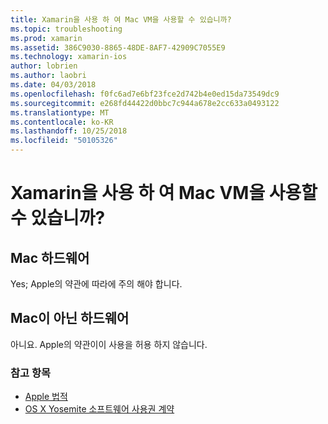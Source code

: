```yaml
---
title: Xamarin을 사용 하 여 Mac VM을 사용할 수 있습니까?
ms.topic: troubleshooting
ms.prod: xamarin
ms.assetid: 386C9030-8865-48DE-8AF7-42909C7055E9
ms.technology: xamarin-ios
author: lobrien
ms.author: laobri
ms.date: 04/03/2018
ms.openlocfilehash: f0fc6ad7e6bf23fce2d742b4e0ed15da73549dc9
ms.sourcegitcommit: e268fd44422d0bbc7c944a678e2cc633a0493122
ms.translationtype: MT
ms.contentlocale: ko-KR
ms.lasthandoff: 10/25/2018
ms.locfileid: "50105326"
---
```

# <a name="can-i-use-a-mac-vm-with-xamarin"></a>Xamarin을 사용 하 여 Mac VM을 사용할 수 있습니까? 

## <a name="mac-hardware"></a>Mac 하드웨어
Yes; Apple의 약관에 따라에 주의 해야 합니다.

## <a name="non-mac-hardware"></a>Mac이 아닌 하드웨어
아니요. Apple의 약관이이 사용을 허용 하지 않습니다.

### <a name="see-also"></a>참고 항목
- [Apple 법적](https://www.apple.com/legal/)
- [OS X Yosemite 소프트웨어 사용권 계약](http://images.apple.com/legal/sla/docs/OSX10103.pdf)
